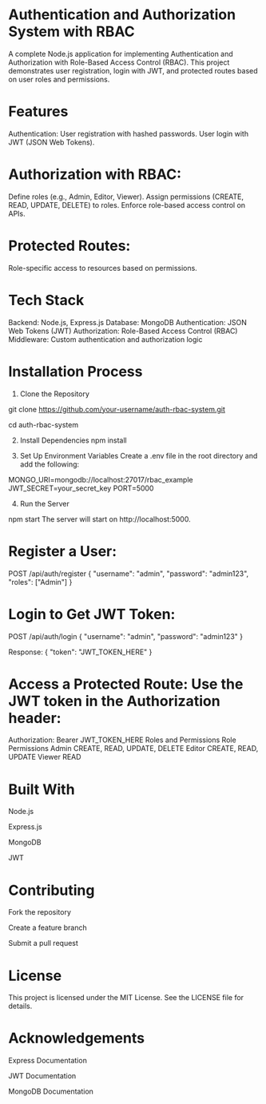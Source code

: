 # Authentication and Authorization System with RBAC
A complete Node.js application for implementing Authentication and Authorization with Role-Based Access Control (RBAC). This project demonstrates user registration, login with JWT, and protected routes based on user roles and permissions.

# Features
Authentication: User registration with hashed passwords.
User login with JWT (JSON Web Tokens).


# Authorization with RBAC:
Define roles (e.g., Admin, Editor, Viewer).
Assign permissions (CREATE, READ, UPDATE, DELETE) to roles.
Enforce role-based access control on APIs.


# Protected Routes:
Role-specific access to resources based on permissions.



# Tech Stack
Backend: Node.js, Express.js
Database: MongoDB
Authentication: JSON Web Tokens (JWT)
Authorization: Role-Based Access Control (RBAC)
Middleware: Custom authentication and authorization logic



# Installation Process
1. Clone the Repository

git clone https://github.com/your-username/auth-rbac-system.git

cd auth-rbac-system

2. Install Dependencies
npm install

3. Set Up Environment Variables
Create a .env file in the root directory and add the following:

MONGO_URI=mongodb://localhost:27017/rbac_example
JWT_SECRET=your_secret_key
PORT=5000

4. Run the Server

npm start
The server will start on http://localhost:5000.


# Register a User:

POST /api/auth/register
{
  "username": "admin",
  "password": "admin123",
  "roles": ["Admin"]
}


# Login to Get JWT Token:
POST /api/auth/login
{
  "username": "admin",
  "password": "admin123"
}


Response:
{
  "token": "JWT_TOKEN_HERE"
}



# Access a Protected Route: Use the JWT token in the Authorization header:

Authorization: Bearer JWT_TOKEN_HERE
Roles and Permissions
Role	Permissions
Admin	CREATE, READ, UPDATE, DELETE
Editor	CREATE, READ, UPDATE
Viewer	READ



# Built With
Node.js

Express.js

MongoDB

JWT


# Contributing

Fork the repository

Create a feature branch

Submit a pull request


# License
This project is licensed under the MIT License. See the LICENSE file for details.

# Acknowledgements
Express Documentation

JWT Documentation

MongoDB Documentation

